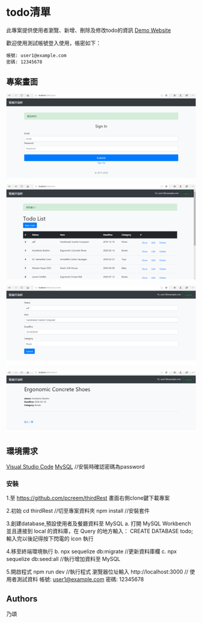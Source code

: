 # todo清單

此專案提供使用者瀏覽、新增、刪除及修改todo的資訊
[Demo Website](http://localhost:3000/)

歡迎使用測試帳號登入使用，帳密如下：

```
帳號: user1@example.com 
密碼: 12345678
```

## 專案畫面

![image](https://github.com/pcreem/todo/blob/master/img/signin.png)

![image](https://github.com/pcreem/todo/blob/master/img/list.png)

![image](https://github.com/pcreem/todo/blob/master/img/edit.png)

![image](https://github.com/pcreem/todo/blob/master/img/show.png)


## 環境需求

[Visual Studio Code](https://visualstudio.microsoft.com/zh-hant/)
[MySQL](https://dev.mysql.com/downloads/mysql/) //安裝時確認密碼為password

### 安裝

1.至 https://github.com/pcreem/thirdRest 畫面右側clone鍵下載專案

2.初始
cd thirdRest  //切至專案資料夾
npm install  //安裝套件

3.創建database,預設使用者及餐廳資料至 MySQL
a. 打開 MySQL Workbench 並且連接到 local 的資料庫，在 Query 的地方輸入：
CREATE DATABASE todo; 輸入完以後記得按下閃電的 icon 執行

4.移至終端環境執行
b. npx sequelize db:migrate  //更新資料庫欄
c. npx sequelize db:seed:all //執行增加資料至 MySQL

5.開啟程式
npm run dev //執行程式
瀏覽器位址輸入 http://localhost:3000  // 使用者測試資料 帳號: user1@example.com 密碼: 12345678

## Authors
乃頌